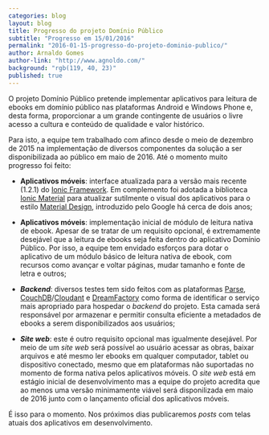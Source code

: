```yaml
---
categories: blog
layout: blog
title: Progresso do projeto Domínio Público
subtitle: "Progresso em 15/01/2016"
permalink: "2016-01-15-progresso-do-projeto-dominio-publico/"
author: Arnaldo Gomes
author-link: "http://www.agnoldo.com/"
background: "rgb(119, 40, 23)"
published: true
---
```


O projeto Domínio Público pretende implementar aplicativos para leitura de ebooks em domínio público nas plataformas Android e Windows Phone e, desta forma, proporcionar a um grande contingente de usuários o livre acesso a cultura e conteúdo de qualidade e valor histórico.

Para isto, a equipe tem trabalhado com afinco desde o meio de dezembro de 2015 na implementação de diversos componentes da solução a ser disponibilizada ao público em maio de 2016. Até o momento muito progresso foi feito:

- **Aplicativos móveis**: interface atualizada para a versão mais recente (1.2.1) do [Ionic Framework](http://ionicframework.com/). Em complemento foi adotada a biblioteca [Ionic Material](http://ionicmaterial.com/) para atualizar sutilmente o visual dos aplicativos para o estilo [Material Design](https://www.google.com/design/spec/material-design/introduction.html), introduzido pelo Google há cerca de dois anos;

- **Aplicativos móveis**: implementação inicial de módulo de leitura nativa de ebook. Apesar de se tratar de um requisito opcional, é extremamente desejável que a leitura de ebooks seja feita dentro do aplicativo Domínio Público. Por isso, a equipe tem envidado esforços para dotar o aplicativo de um módulo básico de leitura nativa de ebook, com recursos como avançar e voltar páginas, mudar tamanho e fonte de letra e outros;

- **_Backend_**: diversos testes tem sido feitos com as plataformas [Parse](https://parse.com/), [CouchDB](https://couchdb.apache.org/)/[Cloudant](https://cloudant.com/) e [DreamFactory](https://www.dreamfactory.com/) como forma de identificar o serviço mais apropriado para hospedar o _backend_ do projeto. Esta camada será responsável por armazenar e permitir consulta eficiente a metadados de ebooks a serem disponibilizados aos usuários;

- **_Site web_**: este é outro requisito opcional mas igualmente desejável. Por meio de um _site web_ será possível ao usuário acessar as obras, baixar arquivos e até mesmo ler ebooks em qualquer computador, tablet ou dispositivo conectado, mesmo que em plataformas não suportadas no momento de forma nativa pelos aplicativos móveis. O _site web_ está em estágio inicial de desenvolvimento mas a equipe do projeto acredita que ao menos uma versão minimamente viável será disponilizada em maio de 2016 junto com o lançamento oficial dos aplicativos móveis.

É isso para o momento. Nos próximos dias publicaremos _posts_ com telas atuais dos aplicativos em desenvolvimento.

